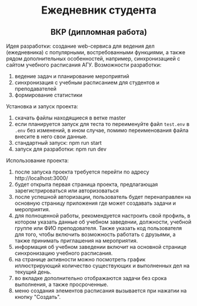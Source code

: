 <h1 align="center">Ежедневник студента</h1>
<h2 align="center">ВКР (дипломная работа)</h2>

Идея разработки: создание web-сервиса для ведения дел (ежедневника) с популярными, востребованными функциями, а также рядом дополнительных особенностей, например, синхронизацией с сайтом учебного расписания АГУ.
Возможности разработки:
1) ведение задач и планирование мероприятий
2) синхронизация с учебным расписанием для студентов и преподавателей
3) формирование статистики


Установка и запуск проекта:
1) скачать файлы находящиеся в ветке master
2) если планируется запуск для теста то переименуйте файл `test.env` в `.env` без изменений, в ином случае, помимо переименования файла внесите в него свои данные.
2) стандартный запуск: npm run start
3) запуск для разработки: npm run dev


Использование проекта:
1) после запуска проекта требуется перейти по адресу http://localhost:3000/
2) будет открыта первая страница проекта, предлагающая зарегистрироваться или авторизоваться
3) после успешной авторизации, пользователь будет перенаправлен на основную страницу приложения где может создавать задачи и мероприятия.
4) для полноценной работы, рекомендуется настроить свой профиль, в котором указать данные об учебном заведении, должности, учебной группе или ФИО преподователя. Также указать код пользователя для того, чтобы включить возможность работать с друзьями, а также принимать приглашения на мероприятия.
5) информация об учебном заведении включит на основной странице синхронизацию учебного расписания.
6) на странице активности можно посмотреть график иллюстрирующий количество существующих и выполненных дел на текущий день.
7) во вкладке дополнительно отображаются задачи без срока выполнения, а также просроченные.
8) меню создания элементов расписания вызывается при нажатии на кнопку "Создать".